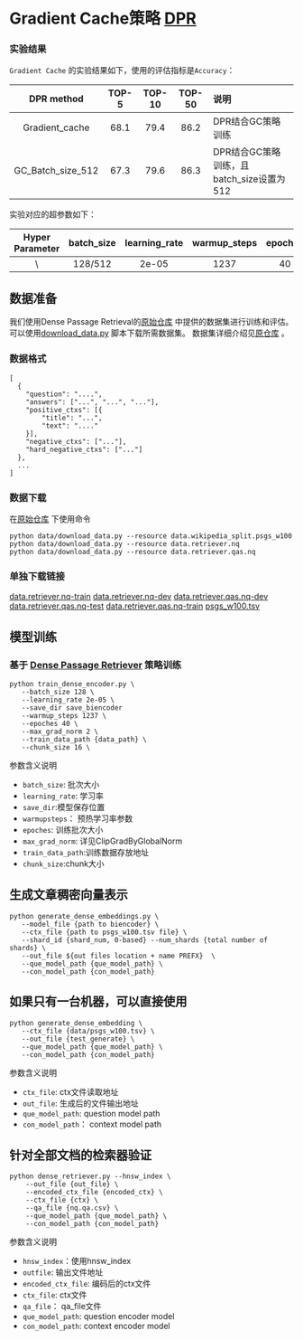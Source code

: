 # Gradient Cache策略 [DPR](https://arxiv.org/abs/2004.04906)


### 实验结果

`Gradient Cache` 的实验结果如下，使用的评估指标是`Accuracy`：

|  DPR method | TOP-5  | TOP-10 | TOP-50| 说明 |
| :-----: | :----: | :----: | :----: | :---- |
|  Gradient_cache | 68.1 | 79.4| 86.2 | DPR结合GC策略训练
| GC_Batch_size_512  | 67.3 | 79.6| 86.3| DPR结合GC策略训练，且batch_size设置为512|

实验对应的超参数如下：

| Hyper Parameter | batch_size| learning_rate| warmup_steps| epoches| chunk_size|max_grad_norm |
| :----: | :----: | :----: | :----: | :---: | :----: | :----: |
| \ | 128/512| 2e-05 | 1237 | 40 | 2| 16/8 |

## 数据准备
我们使用Dense Passage Retrieval的[原始仓库](https://github.com/Elvisambition/DPR)
中提供的数据集进行训练和评估。可以使用[download_data.py](https://github.com/Elvisambition/DPR/blob/main/dpr/data/download_data.py)
脚本下载所需数据集。 数据集详细介绍见[原仓库](https://github.com/Elvisambition/DPR) 。

### 数据格式
```
[
  {
    "question": "....",
    "answers": ["...", "...", "..."],
    "positive_ctxs": [{
        "title": "...",
        "text": "...."
    }],
    "negative_ctxs": ["..."],
    "hard_negative_ctxs": ["..."]
  },
  ...
]
```

### 数据下载
在[原始仓库](https://github.com/Elvisambition/DPR)
下使用命令
```
python data/download_data.py --resource data.wikipedia_split.psgs_w100
python data/download_data.py --resource data.retriever.nq
python data/download_data.py --resource data.retriever.qas.nq
```
### 单独下载链接
[data.retriever.nq-train](https://dl.fbaipublicfiles.com/dpr/data/retriever/biencoder-nq-train.json.gz)
[data.retriever.nq-dev](https://dl.fbaipublicfiles.com/dpr/data/retriever/biencoder-nq-dev.json.gz)
[data.retriever.qas.nq-dev](https://dl.fbaipublicfiles.com/dpr/data/retriever/nq-dev.qa.csv)
[data.retriever.qas.nq-test](https://dl.fbaipublicfiles.com/dpr/data/retriever/nq-test.qa.csv)
[data.retriever.qas.nq-train](https://dl.fbaipublicfiles.com/dpr/data/retriever/nq-train.qa.csv)
[psgs_w100.tsv](https://dl.fbaipublicfiles.com/dpr/wikipedia_split/psgs_w100.tsv.gz)

## 模型训练
### 基于 [Dense Passage Retriever](https://arxiv.org/abs/2004.04906) 策略训练
```
python train_dense_encoder.py \
   --batch_size 128 \
   --learning_rate 2e-05 \
   --save_dir save_biencoder
   --warmup_steps 1237 \
   --epoches 40 \
   --max_grad_norm 2 \
   --train_data_path {data_path} \
   --chunk_size 16 \
```

参数含义说明
* `batch_size`: 批次大小
* `learning_rate`: 学习率
* `save_dir`:模型保存位置
* `warmupsteps`： 预热学习率参数
* `epoches`: 训练批次大小
* `max_grad_norm`: 详见ClipGradByGlobalNorm
* `train_data_path`:训练数据存放地址
* `chunk_size`:chunk大小

## 生成文章稠密向量表示

```
python generate_dense_embeddings.py \
   --model_file {path to biencoder} \
   --ctx_file {path to psgs_w100.tsv file} \
   --shard_id {shard_num, 0-based} --num_shards {total number of shards} \
   --out_file ${out files location + name PREFX}  \
   --que_model_path {que_model_path} \
   --con_model_path {con_model_path}
```

## 如果只有一台机器，可以直接使用

```
python generate_dense_embedding \
   --ctx_file {data/psgs_w100.tsv} \
   --out_file {test_generate} \
   --que_model_path {que_model_path} \
   --con_model_path {con_model_path}
```


参数含义说明
* `ctx_file`: ctx文件读取地址
* `out_file`: 生成后的文件输出地址
* `que_model_path`: question model path
* `con_model_path`： context model path


## 针对全部文档的检索器验证
```
python dense_retriever.py --hnsw_index \
    --out_file {out_file} \
    --encoded_ctx_file {encoded_ctx} \
    --ctx_file {ctx} \
    --qa_file {nq.qa.csv} \
    --que_model_path {que_model_path} \
    --con_model_path {con_model_path}
```
参数含义说明
* `hnsw_index`：使用hnsw_index
* `outfile`: 输出文件地址
* `encoded_ctx_file`: 编码后的ctx文件
* `ctx_file`: ctx文件
* `qa_file`： qa_file文件
* `que_model_path`: question encoder model
* `con_model_path`: context encoder model
